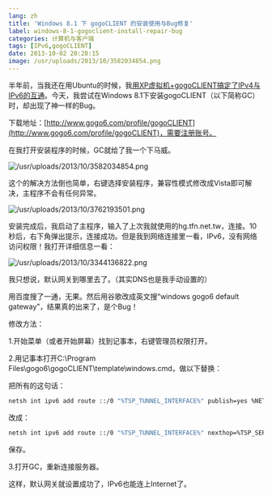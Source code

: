 ```yaml
---
lang: zh
title: 'Windows 8.1 下 gogoCLIENT 的安装使用与Bug修复'
label: windows-8-1-gogoclient-install-repair-bug
categories: 计算机与客户端
tags: [IPv6,gogoCLIENT]
date: 2013-10-02 20:28:15
image: /usr/uploads/2013/10/3582034854.png
---
```

半年前，当我还在用Ubuntu的时候，我[用XP虚拟机+gogoCLIENT搞定了IPv4与IPv6的互通](/article/modify-computer/ipv4-ipv6-porting.lantian)。今天，我尝试在Windows 8.1下安装gogoCLIENT（以下简称GC）时，却出现了神一样的Bug。

下载地址：[http://www.gogo6.com/profile/gogoCLIENT](http://www.gogo6.com/profile/gogoCLIENT)，需要注册账号。

在我打开安装程序的时候，GC就给了我一个下马威。

![/usr/uploads/2013/10/3582034854.png](/usr/uploads/2013/10/3582034854.png)

这个的解决方法倒也简单，右键选择安装程序，兼容性模式修改成Vista即可解决，主程序不会有任何异常。

![/usr/uploads/2013/10/3762193501.png](/usr/uploads/2013/10/3762193501.png)

安装完成后，我启动了主程序，输入了上次我就使用的hg.tfn.net.tw，连接。10秒后，右下角弹出提示，连接成功。但是我到网络连接里一看，IPv6，没有网络访问权限！我打开详细信息一看：

![/usr/uploads/2013/10/3344136822.png](/usr/uploads/2013/10/3344136822.png)

我只想说，默认网关到哪里去了。（其实DNS也是我手动设置的）

用百度搜了一通，无果。然后用谷歌改成英文搜“windows gogo6 default gateway”，结果真的出来了，是个Bug！

修改方法：

1.开始菜单（或者开始屏幕）找到记事本，右键管理员权限打开。

2.用记事本打开C:\Program Files\gogo6\gogoCLIENT\template\windows.cmd，做以下替换：

把所有的这句话：

```bash
netsh int ipv6 add route ::/0 "%TSP_TUNNEL_INTERFACE%" publish=yes %NETSH_PERS% > NUL
```

改成：

```bash
netsh int ipv6 add route ::/0 "%TSP_TUNNEL_INTERFACE%" nexthop=%TSP_SERVER_ADDRESS_IPV6%  publish=yes %NETSH_PERS% > NUL
```

保存。

3.打开GC，重新连接服务器。

这样，默认网关就设置成功了，IPv6也能连上Internet了。

